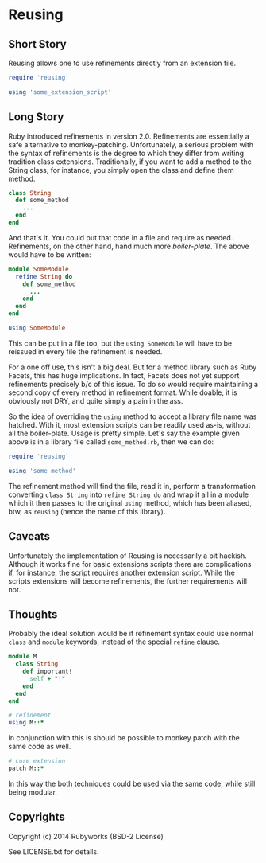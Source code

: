 # Reusing

## Short Story

Reusing allows one to use refinements directly from an extension file.

```ruby
require 'reusing'

using 'some_extension_script'
```

## Long Story

Ruby introduced refinements in version 2.0. Refinements are essentially
a safe alternative to monkey-patching. Unfortunately, a serious problem
with the syntax of refinements is the degree to which they differ from
writing tradition class extensions. Traditionally, if you want to add
a method to the String class, for instance, you simply open the class
and define them method.

```ruby
class String
  def some_method
    ...
  end
end
```

And that's it. You could put that code in a file and require as needed.
Refinements, on the other hand, hand much more *boiler-plate*. The
above would have to be written:

```ruby
module SomeModule
  refine String do
    def some_method
      ...
    end
  end
end

using SomeModule
```

This can be put in a file too, but the `using SomeModule` will have to 
be reissued in every file the refinement is needed.

For a one off use, this isn't a big deal. But for a method library such as
Ruby Facets, this has huge implications. In fact, Facets does not yet support
refinements precisely b/c of this issue. To do so would require maintaining
a second copy of every method in refinement format. While doable, it is obviously
not DRY, and quite simply a pain in the ass.

So the idea of overriding the `using` method to accept a library file name was
hatched. With it, most extension scripts can be readily used as-is, without all
the boiler-plate. Usage is pretty simple. Let's say the example given
above is in a library file called `some_method.rb`, then we can do:

```ruby
require 'reusing'

using 'some_method'
```

The refinement method will find the file, read it in, perform a transformation
converting `class String` into `refine String do` and wrap it all in a module
which it then passes to the original `using` method, which has been aliased, btw,
as `reusing` (hence the name of this library).


## Caveats

Unfortunately the implementation of Reusing is necessarily a bit hackish. Although
it works fine for basic extensions scripts there are complications if, for instance,
the script requires another extension script. While the scripts extensions will become
refinements, the further requirements will not.


## Thoughts

Probably the ideal solution would be if refinement syntax could use normal `class` and
`module` keywords, instead of the special `refine` clause.

```ruby
module M
  class String
    def important!
      self + "!"
    end
  end
end

# refinement
using M::*
```

In conjunction with this is should be possible to monkey patch with the same code as well.

```ruby
# core extension
patch M::*
```

In this way the both techniques could be used via the same code, while still being modular.


## Copyrights

Copyright (c) 2014 Rubyworks (BSD-2 License)

See LICENSE.txt for details.

